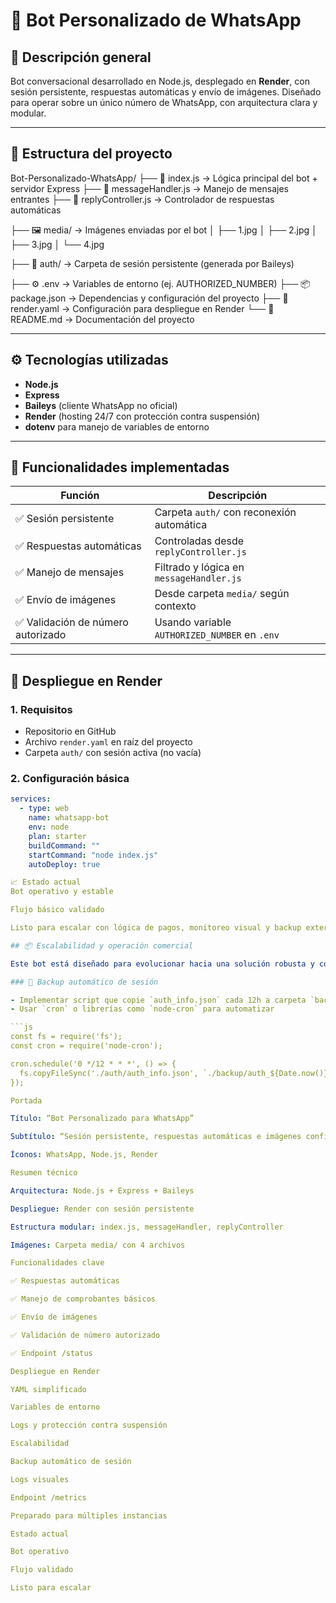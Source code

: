 # 🤖 Bot Personalizado de WhatsApp

## 📌 Descripción general

Bot conversacional desarrollado en Node.js, desplegado en **Render**, con sesión persistente, respuestas automáticas y envío de imágenes. Diseñado para operar sobre un único número de WhatsApp, con arquitectura clara y modular.

---



## 📁 Estructura del proyecto

Bot-Personalizado-WhatsApp/ 
├── 📄 index.js → Lógica principal del bot + servidor Express 
├── 📄 messageHandler.js → Manejo de mensajes entrantes 
├── 📄 replyController.js → Controlador de respuestas automáticas

├── 🖼️ media/ → Imágenes enviadas por el bot 
│ ├── 1.jpg 
│ ├── 2.jpg
│ ├── 3.jpg 
│ └── 4.jpg

├── 🔐 auth/ → Carpeta de sesión persistente (generada por Baileys)

├── ⚙️ .env → Variables de entorno (ej. AUTHORIZED_NUMBER)
├── 📦 package.json → Dependencias y configuración del proyecto 
├── 🚀 render.yaml → Configuración para despliegue en Render 
└── 📘 README.md → Documentación del proyecto

---

## ⚙️ Tecnologías utilizadas

- **Node.js**  
- **Express**  
- **Baileys** (cliente WhatsApp no oficial)  
- **Render** (hosting 24/7 con protección contra suspensión)  
- **dotenv** para manejo de variables de entorno

---

## 🧠 Funcionalidades implementadas

| Función | Descripción |
|--------|-------------|
| ✅ Sesión persistente | Carpeta `auth/` con reconexión automática |
| ✅ Respuestas automáticas | Controladas desde `replyController.js` |
| ✅ Manejo de mensajes | Filtrado y lógica en `messageHandler.js` |
| ✅ Envío de imágenes | Desde carpeta `media/` según contexto |
| ✅ Validación de número autorizado | Usando variable `AUTHORIZED_NUMBER` en `.env`

---

## 🚀 Despliegue en Render

### 1. Requisitos

- Repositorio en GitHub  
- Archivo `render.yaml` en raíz del proyecto  
- Carpeta `auth/` con sesión activa (no vacía)

### 2. Configuración básica

```yaml
services:
  - type: web
    name: whatsapp-bot
    env: node
    plan: starter
    buildCommand: ""
    startCommand: "node index.js"
    autoDeploy: true

📈 Estado actual
Bot operativo y estable

Flujo básico validado

Listo para escalar con lógica de pagos, monitoreo visual y backup externo

## 📦 Escalabilidad y operación comercial

Este bot está diseñado para evolucionar hacia una solución robusta y comercial. A continuación se detallan los pasos recomendados para escalarlo:

### 🔁 Backup automático de sesión

- Implementar script que copie `auth_info.json` cada 12h a carpeta `backup/`
- Usar `cron` o librerías como `node-cron` para automatizar

```js
const fs = require('fs');
const cron = require('node-cron');

cron.schedule('0 */12 * * *', () => {
  fs.copyFileSync('./auth/auth_info.json', `./backup/auth_${Date.now()}.json`);
});

Portada

Título: “Bot Personalizado para WhatsApp”

Subtítulo: “Sesión persistente, respuestas automáticas e imágenes configuradas”

Íconos: WhatsApp, Node.js, Render

Resumen técnico

Arquitectura: Node.js + Express + Baileys

Despliegue: Render con sesión persistente

Estructura modular: index.js, messageHandler, replyController

Imágenes: Carpeta media/ con 4 archivos

Funcionalidades clave

✅ Respuestas automáticas

✅ Manejo de comprobantes básicos

✅ Envío de imágenes

✅ Validación de número autorizado

✅ Endpoint /status

Despliegue en Render

YAML simplificado

Variables de entorno

Logs y protección contra suspensión

Escalabilidad

Backup automático de sesión

Logs visuales

Endpoint /metrics

Preparado para múltiples instancias

Estado actual

Bot operativo

Flujo validado

Listo para escalar